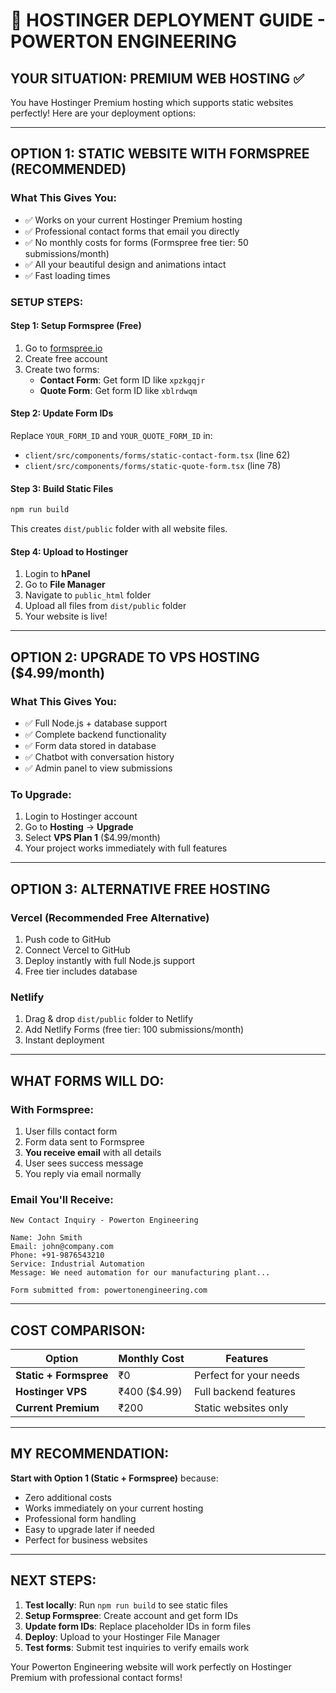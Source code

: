 # 🚀 HOSTINGER DEPLOYMENT GUIDE - POWERTON ENGINEERING

## **YOUR SITUATION: PREMIUM WEB HOSTING ✅**

You have Hostinger Premium hosting which supports static websites perfectly! Here are your deployment options:

---

## **OPTION 1: STATIC WEBSITE WITH FORMSPREE (RECOMMENDED)**

### **What This Gives You:**
- ✅ Works on your current Hostinger Premium hosting
- ✅ Professional contact forms that email you directly
- ✅ No monthly costs for forms (Formspree free tier: 50 submissions/month)
- ✅ All your beautiful design and animations intact
- ✅ Fast loading times

### **SETUP STEPS:**

#### **Step 1: Setup Formspree (Free)**
1. Go to [formspree.io](https://formspree.io)
2. Create free account
3. Create two forms:
   - **Contact Form**: Get form ID like `xpzkgqjr`
   - **Quote Form**: Get form ID like `xblrdwqm`

#### **Step 2: Update Form IDs**
Replace `YOUR_FORM_ID` and `YOUR_QUOTE_FORM_ID` in:
- `client/src/components/forms/static-contact-form.tsx` (line 62)
- `client/src/components/forms/static-quote-form.tsx` (line 78)

#### **Step 3: Build Static Files**
```bash
npm run build
```
This creates `dist/public` folder with all website files.

#### **Step 4: Upload to Hostinger**
1. Login to **hPanel**
2. Go to **File Manager**
3. Navigate to `public_html` folder
4. Upload all files from `dist/public` folder
5. Your website is live!

---

## **OPTION 2: UPGRADE TO VPS HOSTING ($4.99/month)**

### **What This Gives You:**
- ✅ Full Node.js + database support
- ✅ Complete backend functionality
- ✅ Form data stored in database
- ✅ Chatbot with conversation history
- ✅ Admin panel to view submissions

### **To Upgrade:**
1. Login to Hostinger account
2. Go to **Hosting** → **Upgrade**
3. Select **VPS Plan 1** ($4.99/month)
4. Your project works immediately with full features

---

## **OPTION 3: ALTERNATIVE FREE HOSTING**

### **Vercel (Recommended Free Alternative)**
1. Push code to GitHub
2. Connect Vercel to GitHub
3. Deploy instantly with full Node.js support
4. Free tier includes database

### **Netlify**
1. Drag & drop `dist/public` folder to Netlify
2. Add Netlify Forms (free tier: 100 submissions/month)
3. Instant deployment

---

## **WHAT FORMS WILL DO:**

### **With Formspree:**
1. User fills contact form
2. Form data sent to Formspree
3. **You receive email** with all details
4. User sees success message
5. You reply via email normally

### **Email You'll Receive:**
```
New Contact Inquiry - Powerton Engineering

Name: John Smith
Email: john@company.com
Phone: +91-9876543210
Service: Industrial Automation
Message: We need automation for our manufacturing plant...

Form submitted from: powertonengineering.com
```

---

## **COST COMPARISON:**

| Option | Monthly Cost | Features |
|--------|-------------|----------|
| **Static + Formspree** | ₹0 | Perfect for your needs |
| **Hostinger VPS** | ₹400 ($4.99) | Full backend features |
| **Current Premium** | ₹200 | Static websites only |

---

## **MY RECOMMENDATION:**

**Start with Option 1 (Static + Formspree)** because:
- Zero additional costs
- Works immediately on your current hosting
- Professional form handling
- Easy to upgrade later if needed
- Perfect for business websites

---

## **NEXT STEPS:**

1. **Test locally**: Run `npm run build` to see static files
2. **Setup Formspree**: Create account and get form IDs
3. **Update form IDs**: Replace placeholder IDs in form files
4. **Deploy**: Upload to your Hostinger File Manager
5. **Test forms**: Submit test inquiries to verify emails work

Your Powerton Engineering website will work perfectly on Hostinger Premium with professional contact forms!
